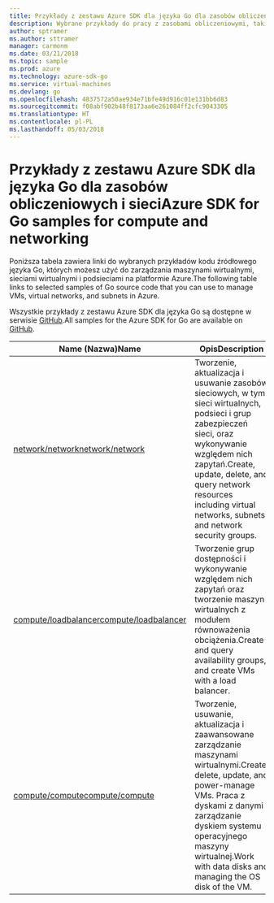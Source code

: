 ```yaml
---
title: Przykłady z zestawu Azure SDK dla języka Go dla zasobów obliczeniowych i sieci
description: Wybrane przykłady do pracy z zasobami obliczeniowymi, takimi jak maszyny wirtualne i sieci wirtualne, z zestawu Azure SDK dla języka Go.
author: sptramer
ms.author: sttramer
manager: carmonm
ms.date: 03/21/2018
ms.topic: sample
ms.prod: azure
ms.technology: azure-sdk-go
ms.service: virtual-machines
ms.devlang: go
ms.openlocfilehash: 4837572a50ae934e71bfe49d916c01e131bb6d83
ms.sourcegitcommit: f08abf902b48f8173aa6e261084ff2cfc9043305
ms.translationtype: HT
ms.contentlocale: pl-PL
ms.lasthandoff: 05/03/2018
---
```

# <a name="azure-sdk-for-go-samples-for-compute-and-networking"></a><span data-ttu-id="309b5-103">Przykłady z zestawu Azure SDK dla języka Go dla zasobów obliczeniowych i sieci</span><span class="sxs-lookup"><span data-stu-id="309b5-103">Azure SDK for Go samples for compute and networking</span></span>

<span data-ttu-id="309b5-104">Poniższa tabela zawiera linki do wybranych przykładów kodu źródłowego języka Go, których możesz użyć do zarządzania maszynami wirtualnymi, sieciami wirtualnymi i podsieciami na platformie Azure.</span><span class="sxs-lookup"><span data-stu-id="309b5-104">The following table links to selected samples of Go source code that you can use to manage VMs, virtual networks, and subnets in Azure.</span></span> 

<span data-ttu-id="309b5-105">Wszystkie przykłady z zestawu Azure SDK dla języka Go są dostępne w serwisie [GitHub](https://github.com/Azure-Samples/azure-sdk-for-go-samples).</span><span class="sxs-lookup"><span data-stu-id="309b5-105">All samples for the Azure SDK for Go are available on [GitHub](https://github.com/Azure-Samples/azure-sdk-for-go-samples).</span></span>

| <span data-ttu-id="309b5-106">Name (Nazwa)</span><span class="sxs-lookup"><span data-stu-id="309b5-106">Name</span></span> | <span data-ttu-id="309b5-107">Opis</span><span class="sxs-lookup"><span data-stu-id="309b5-107">Description</span></span> |
|------|-------------|
| [<span data-ttu-id="309b5-108">network/network</span><span class="sxs-lookup"><span data-stu-id="309b5-108">network/network</span></span>](https://github.com/Azure-Samples/azure-sdk-for-go-samples/blob/master/network/network.go) | <span data-ttu-id="309b5-109">Tworzenie, aktualizacja i usuwanie zasobów sieciowych, w tym sieci wirtualnych, podsieci i grup zabezpieczeń sieci, oraz wykonywanie względem nich zapytań.</span><span class="sxs-lookup"><span data-stu-id="309b5-109">Create, update, delete, and query network resources including virtual networks, subnets, and network security groups.</span></span> |
| [<span data-ttu-id="309b5-110">compute/loadbalancer</span><span class="sxs-lookup"><span data-stu-id="309b5-110">compute/loadbalancer</span></span>](https://github.com/Azure-Samples/azure-sdk-for-go-samples/blob/master/compute/loadbalancer.go) | <span data-ttu-id="309b5-111">Tworzenie grup dostępności i wykonywanie względem nich zapytań oraz tworzenie maszyn wirtualnych z modułem równoważenia obciążenia.</span><span class="sxs-lookup"><span data-stu-id="309b5-111">Create and query availability groups, and create VMs with a load balancer.</span></span> |
| [<span data-ttu-id="309b5-112">compute/compute</span><span class="sxs-lookup"><span data-stu-id="309b5-112">compute/compute</span></span>](https://github.com/Azure-Samples/azure-sdk-for-go-samples/blob/master/compute/compute.go) | <span data-ttu-id="309b5-113">Tworzenie, usuwanie, aktualizacja i zaawansowane zarządzanie maszynami wirtualnymi.</span><span class="sxs-lookup"><span data-stu-id="309b5-113">Create, delete, update, and power-manage VMs.</span></span> <span data-ttu-id="309b5-114">Praca z dyskami z danymi i zarządzanie dyskiem systemu operacyjnego maszyny wirtualnej.</span><span class="sxs-lookup"><span data-stu-id="309b5-114">Work with data disks and managing the OS disk of the VM.</span></span> |
